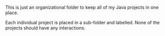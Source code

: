 This is just an organizational folder to keep all of my Java projects in one place.

Each individual project is placed in a sub-folder and labelled. None of the projects
should have any interactions.